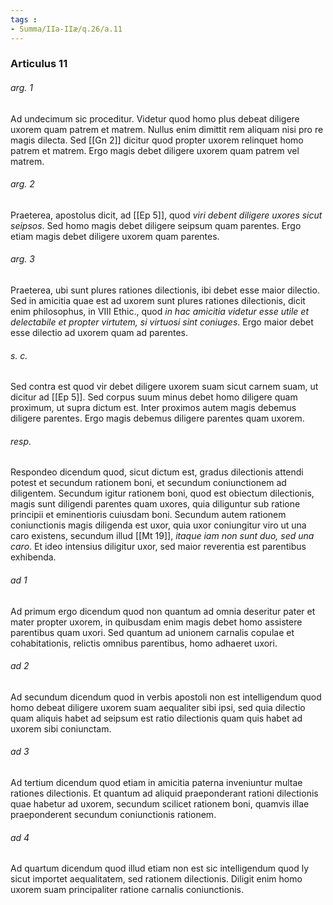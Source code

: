 ```yaml
---
tags : 
- Summa/IIa-IIæ/q.26/a.11
---
```


### Articulus 11

###### arg. 1
Ad undecimum sic proceditur. Videtur quod homo plus debeat diligere uxorem quam patrem et matrem. Nullus enim dimittit rem aliquam nisi pro re magis dilecta. Sed [[Gn 2]] dicitur quod propter uxorem relinquet homo patrem et matrem. Ergo magis debet diligere uxorem quam patrem vel matrem.

###### arg. 2
Praeterea, apostolus dicit, ad [[Ep 5]], quod *viri debent diligere uxores sicut seipsos*. Sed homo magis debet diligere seipsum quam parentes. Ergo etiam magis debet diligere uxorem quam parentes.

###### arg. 3
Praeterea, ubi sunt plures rationes dilectionis, ibi debet esse maior dilectio. Sed in amicitia quae est ad uxorem sunt plures rationes dilectionis, dicit enim philosophus, in VIII Ethic., quod *in hac amicitia videtur esse utile et delectabile et propter virtutem, si virtuosi sint coniuges*. Ergo maior debet esse dilectio ad uxorem quam ad parentes.

###### s. c.
Sed contra est quod vir debet diligere uxorem suam sicut carnem suam, ut dicitur ad [[Ep 5]]. Sed corpus suum minus debet homo diligere quam proximum, ut supra dictum est. Inter proximos autem magis debemus diligere parentes. Ergo magis debemus diligere parentes quam uxorem.

###### resp.
Respondeo dicendum quod, sicut dictum est, gradus dilectionis attendi potest et secundum rationem boni, et secundum coniunctionem ad diligentem. Secundum igitur rationem boni, quod est obiectum dilectionis, magis sunt diligendi parentes quam uxores, quia diliguntur sub ratione principii et eminentioris cuiusdam boni. Secundum autem rationem coniunctionis magis diligenda est uxor, quia uxor coniungitur viro ut una caro existens, secundum illud [[Mt 19]], *itaque iam non sunt duo, sed una caro*. Et ideo intensius diligitur uxor, sed maior reverentia est parentibus exhibenda.

###### ad 1
Ad primum ergo dicendum quod non quantum ad omnia deseritur pater et mater propter uxorem, in quibusdam enim magis debet homo assistere parentibus quam uxori. Sed quantum ad unionem carnalis copulae et cohabitationis, relictis omnibus parentibus, homo adhaeret uxori.

###### ad 2
Ad secundum dicendum quod in verbis apostoli non est intelligendum quod homo debeat diligere uxorem suam aequaliter sibi ipsi, sed quia dilectio quam aliquis habet ad seipsum est ratio dilectionis quam quis habet ad uxorem sibi coniunctam.

###### ad 3
Ad tertium dicendum quod etiam in amicitia paterna inveniuntur multae rationes dilectionis. Et quantum ad aliquid praeponderant rationi dilectionis quae habetur ad uxorem, secundum scilicet rationem boni, quamvis illae praeponderent secundum coniunctionis rationem.

###### ad 4
Ad quartum dicendum quod illud etiam non est sic intelligendum quod ly sicut importet aequalitatem, sed rationem dilectionis. Diligit enim homo uxorem suam principaliter ratione carnalis coniunctionis.

